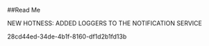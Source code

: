 ﻿##Read Me

NEW HOTNESS: ADDED LOGGERS TO THE NOTIFICATION SERVICE

28cd44ed-34de-4b1f-8160-df1d2b1fd13b
